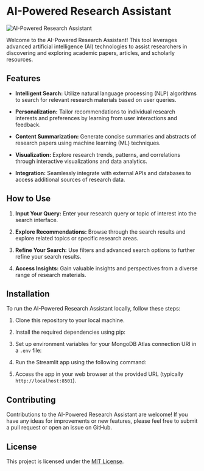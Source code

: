 # AI-Powered Research Assistant

![AI-Powered Research Assistant](research_assistant.png)

Welcome to the AI-Powered Research Assistant! This tool leverages advanced artificial intelligence (AI) technologies to assist researchers in discovering and exploring academic papers, articles, and scholarly resources.

## Features

- **Intelligent Search:** Utilize natural language processing (NLP) algorithms to search for relevant research materials based on user queries.
  
- **Personalization:** Tailor recommendations to individual research interests and preferences by learning from user interactions and feedback.
  
- **Content Summarization:** Generate concise summaries and abstracts of research papers using machine learning (ML) techniques.
  
- **Visualization:** Explore research trends, patterns, and correlations through interactive visualizations and data analytics.
  
- **Integration:** Seamlessly integrate with external APIs and databases to access additional sources of research data.

## How to Use

1. **Input Your Query:** Enter your research query or topic of interest into the search interface.
  
2. **Explore Recommendations:** Browse through the search results and explore related topics or specific research areas.
  
3. **Refine Your Search:** Use filters and advanced search options to further refine your search results.
  
4. **Access Insights:** Gain valuable insights and perspectives from a diverse range of research materials.

## Installation

To run the AI-Powered Research Assistant locally, follow these steps:

1. Clone this repository to your local machine.
  
2. Install the required dependencies using pip:

3. Set up environment variables for your MongoDB Atlas connection URI in a `.env` file:

4. Run the Streamlit app using the following command:

5. Access the app in your web browser at the provided URL (typically `http://localhost:8501`).

## Contributing

Contributions to the AI-Powered Research Assistant are welcome! If you have any ideas for improvements or new features, please feel free to submit a pull request or open an issue on GitHub.

## License

This project is licensed under the [MIT License](LICENSE).
